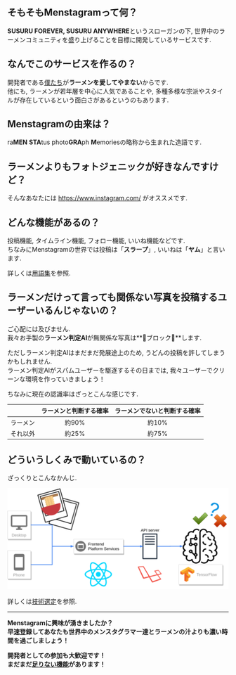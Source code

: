 ## そもそもMenstagramって何？
**SUSURU FOREVER, SUSURU ANYWHERE**というスローガンの下, 世界中のラーメンコミュニティを盛り上げることを目標に開発しているサービスです.

## なんでこのサービスを作るの？
開発者である[僕たち](./members.md)が**ラーメンを愛してやまない**からです.  
他にも, ラーメンが若年層を中心に人気であることや, 多種多様な宗派やスタイルが存在しているという面白さがあるというのもあります.

## Menstagramの由来は？
ra**MEN** **STA**tus photo**GRA**ph **M**emoriesの略称から生まれた造語です.

## ラーメンよりもフォトジェニックが好きなんですけど？
そんなあなたには https://www.instagram.com/ がオススメです.

## どんな機能があるの？
投稿機能, タイムライン機能, フォロー機能, いいね機能などです.  
ちなみにMenstagramの世界では投稿は「**スラープ**」, いいねは「**ヤム**」と言います.

詳しくは[用語集](./terms.md)を参照.

## ラーメンだけって言っても関係ない写真を投稿するユーザーいるんじゃないの？
ご心配には及びません.  
我々お手製の**ラーメン判定AI**が無関係な写真は**🙅ブロック🙅**します.

ただしラーメン判定AIはまだまだ発展途上のため, うどんの投稿を許してしまうかもしれません.  
ラーメン判定AIがスパムユーザーを駆逐するその日までは, 我々ユーザーでクリーンな環境を作っていきましょう！

ちなみに現在の認識率はざっとこんな感じです.

||ラーメンと判断する確率|ラーメンでないと判断する確率|
|:--|:-:|:-:|
|ラーメン|約90%|約10%|
|それ以外|約25%|約75%|

## どういうしくみで動いているの？
ざっくりとこんなかんじ.

<img src="./images/tech/about_system_mechanism.png" width="700">

詳しくは[技術選定](./tech.md)を参照.

---

**Menstagramに興味が湧きましたか？**  
**早速登録してあなたも世界中のメンスタグラマー達とラーメンの汁よりも濃い時間を過ごしましょう！**  

**開発者としての参加も大歓迎です！**  
**まだまだ[足りない機能](https://github.com/orgs/uyupun/projects/1)があります！**
